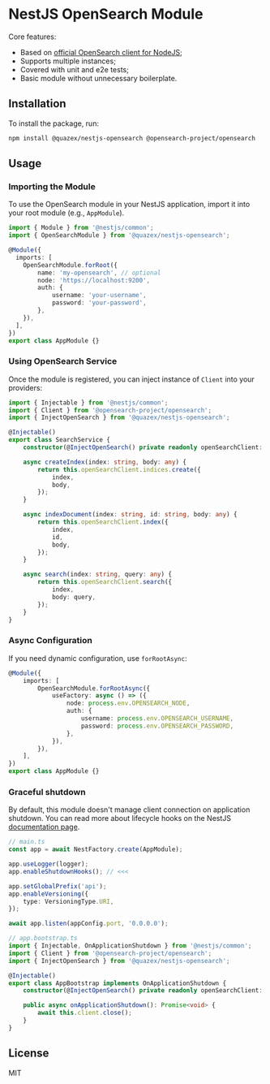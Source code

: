 # NestJS OpenSearch Module

Core features:

- Based on [official OpenSearch client for NodeJS](https://github.com/opensearch-project/opensearch-js);
- Supports multiple instances;
- Covered with unit and e2e tests;
- Basic module without unnecessary boilerplate.

## Installation

To install the package, run:

```sh
npm install @quazex/nestjs-opensearch @opensearch-project/opensearch
```

## Usage

### Importing the Module

To use the OpenSearch module in your NestJS application, import it into your root module (e.g., `AppModule`).

```typescript
import { Module } from '@nestjs/common';
import { OpenSearchModule } from '@quazex/nestjs-opensearch';

@Module({
  imports: [
    OpenSearchModule.forRoot({
        name: 'my-opensearch', // optional
        node: 'https://localhost:9200',
        auth: {
            username: 'your-username',
            password: 'your-password',
        },
    }),
  ],
})
export class AppModule {}
```

### Using OpenSearch Service

Once the module is registered, you can inject instance of `Client` into your providers:

```typescript
import { Injectable } from '@nestjs/common';
import { Client } from '@opensearch-project/opensearch';
import { InjectOpenSearch } from '@quazex/nestjs-opensearch';

@Injectable()
export class SearchService {
    constructor(@InjectOpenSearch() private readonly openSearchClient: Client) {}

    async createIndex(index: string, body: any) {
        return this.openSearchClient.indices.create({
            index,
            body,
        });
    }

    async indexDocument(index: string, id: string, body: any) {
        return this.openSearchClient.index({
            index,
            id,
            body,
        });
    }

    async search(index: string, query: any) {
        return this.openSearchClient.search({
            index,
            body: query,
        });
    }
}
```

### Async Configuration

If you need dynamic configuration, use `forRootAsync`:

```typescript
@Module({
    imports: [
        OpenSearchModule.forRootAsync({
            useFactory: async () => ({
                node: process.env.OPENSEARCH_NODE,
                auth: {
                    username: process.env.OPENSEARCH_USERNAME,
                    password: process.env.OPENSEARCH_PASSWORD,
                },
            }),
        }),
    ],
})
export class AppModule {}
```

### Graceful shutdown

By default, this module doesn't manage client connection on application shutdown. You can read more about lifecycle hooks on the NestJS [documentation page](https://docs.nestjs.com/fundamentals/lifecycle-events#application-shutdown). 

```typescript
// main.ts
const app = await NestFactory.create(AppModule);

app.useLogger(logger);
app.enableShutdownHooks(); // <<<

app.setGlobalPrefix('api');
app.enableVersioning({
    type: VersioningType.URI,
});

await app.listen(appConfig.port, '0.0.0.0');
```

```typescript
// app.bootstrap.ts
import { Injectable, OnApplicationShutdown } from '@nestjs/common';
import { Client } from '@opensearch-project/opensearch';
import { InjectOpenSearch } from '@quazex/nestjs-opensearch';

@Injectable()
export class AppBootstrap implements OnApplicationShutdown {
    constructor(@InjectOpenSearch() private readonly openSearchClient: Client) {}

    public async onApplicationShutdown(): Promise<void> {
        await this.client.close();
    }
}
```

## License

MIT

